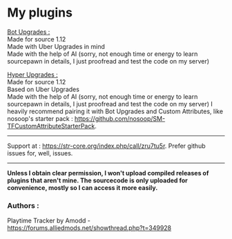 # My plugins
<ins>Bot Upgrades :</ins> \
Made for source 1.12 \
Made with Uber Upgrades in mind \
Made with the help of AI (sorry, not enough time or energy to learn sourcepawn in details, I just proofread and test the code on my server)

<ins>Hyper Upgrades :</ins> \
Made for source 1.12 \
Based on Uber Upgrades \
Made with the help of AI (sorry, not enough time or energy to learn sourcepawn in details, I just proofread and test the code on my server)
I heavily recommend pairing it with Bot Upgrades and Custom Attributes, like nosoop's starter pack : https://github.com/nosoop/SM-TFCustomAttributeStarterPack.

---
Support at : https://str-core.org/index.php/call/zru7tu5r. Prefer github issues for, well, issues.

---



__Unless I obtain clear permission, I won't upload compiled releases of plugins that aren't mine. The sourcecode is only uploaded for convenience, mostly so I can access it more easily.__
### Authors :
Playtime Tracker by Amodd - https://forums.alliedmods.net/showthread.php?t=349928
